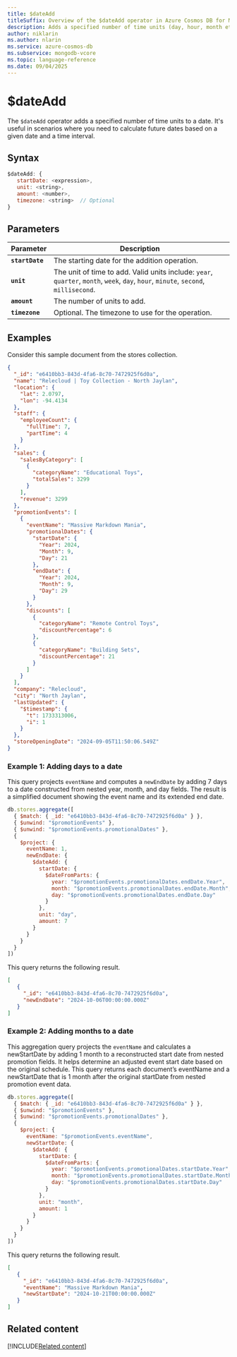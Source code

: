 ```yaml
---
title: $dateAdd
titleSuffix: Overview of the $dateAdd operator in Azure Cosmos DB for MongoDB (vCore)
description: Adds a specified number of time units (day, hour, month etc) to a date.
author: niklarin
ms.author: nlarin
ms.service: azure-cosmos-db
ms.subservice: mongodb-vcore
ms.topic: language-reference
ms.date: 09/04/2025
---
```


# $dateAdd

The `$dateAdd` operator adds a specified number of time units to a date. It's useful in scenarios where you need to calculate future dates based on a given date and a time interval.

## Syntax

```javascript
$dateAdd: {
   startDate: <expression>,
   unit: <string>,
   amount: <number>,
   timezone: <string>  // Optional
}
```

## Parameters

| Parameter | Description |
| --- | --- |
| **`startDate`** | The starting date for the addition operation. |
| **`unit`** | The unit of time to add. Valid units include: `year`, `quarter`, `month`, `week`, `day`, `hour`, `minute`, `second`, `millisecond`. |
| **`amount`** | The number of units to add. |
| **`timezone`** | Optional. The timezone to use for the operation. |

## Examples

Consider this sample document from the stores collection.

```json
{
  "_id": "e6410bb3-843d-4fa6-8c70-7472925f6d0a",
  "name": "Relecloud | Toy Collection - North Jaylan",
  "location": {
    "lat": 2.0797,
    "lon": -94.4134
  },
  "staff": {
    "employeeCount": {
      "fullTime": 7,
      "partTime": 4
    }
  },
  "sales": {
    "salesByCategory": [
      {
        "categoryName": "Educational Toys",
        "totalSales": 3299
      }
    ],
    "revenue": 3299
  },
  "promotionEvents": [
    {
      "eventName": "Massive Markdown Mania",
      "promotionalDates": {
        "startDate": {
          "Year": 2024,
          "Month": 9,
          "Day": 21
        },
        "endDate": {
          "Year": 2024,
          "Month": 9,
          "Day": 29
        }
      },
      "discounts": [
        {
          "categoryName": "Remote Control Toys",
          "discountPercentage": 6
        },
        {
          "categoryName": "Building Sets",
          "discountPercentage": 21
        }
      ]
    }
  ],
  "company": "Relecloud",
  "city": "North Jaylan",
  "lastUpdated": {
    "$timestamp": {
      "t": 1733313006,
      "i": 1
    }
  },
  "storeOpeningDate": "2024-09-05T11:50:06.549Z"
}
```

### Example 1: Adding days to a date

This query projects `eventName` and computes a `newEndDate` by adding 7 days to a date constructed from nested year, month, and day fields. The result is a simplified document showing the event name and its extended end date.

```javascript
db.stores.aggregate([
  { $match: { _id: "e6410bb3-843d-4fa6-8c70-7472925f6d0a" } },
  { $unwind: "$promotionEvents" },
  { $unwind: "$promotionEvents.promotionalDates" },
  {
    $project: {
      eventName: 1,
      newEndDate: {
        $dateAdd: {
          startDate: {
            $dateFromParts: {
              year: "$promotionEvents.promotionalDates.endDate.Year",
              month: "$promotionEvents.promotionalDates.endDate.Month",
              day: "$promotionEvents.promotionalDates.endDate.Day"
            }
          },
          unit: "day",
          amount: 7
        }
      }
    }
  }
])
```

This query returns the following result.

```json
[
   {
     "_id": "e6410bb3-843d-4fa6-8c70-7472925f6d0a",
     "newEndDate": "2024-10-06T00:00:00.000Z"
   }
]
```

### Example 2: Adding months to a date

This aggregation query projects the `eventName` and calculates a newStartDate by adding 1 month to a reconstructed start date from nested promotion fields. It helps determine an adjusted event start date based on the original schedule. This query returns each document’s eventName and a newStartDate that is 1 month after the original startDate from nested promotion event data.

```javascript
db.stores.aggregate([
  { $match: { _id: "e6410bb3-843d-4fa6-8c70-7472925f6d0a" } },
  { $unwind: "$promotionEvents" },
  { $unwind: "$promotionEvents.promotionalDates" },
  {
    $project: {
      eventName: "$promotionEvents.eventName",
      newStartDate: {
        $dateAdd: {
          startDate: {
            $dateFromParts: {
              year: "$promotionEvents.promotionalDates.startDate.Year",
              month: "$promotionEvents.promotionalDates.startDate.Month",
              day: "$promotionEvents.promotionalDates.startDate.Day"
            }
          },
          unit: "month",
          amount: 1
        }
      }
    }
  }
])
```

This query returns the following result.

```json
[
   {
     "_id": "e6410bb3-843d-4fa6-8c70-7472925f6d0a",
     "eventName": "Massive Markdown Mania",
     "newStartDate": "2024-10-21T00:00:00.000Z"
   }
]
```

## Related content

[!INCLUDE[Related content](../includes/related-content.md)]
